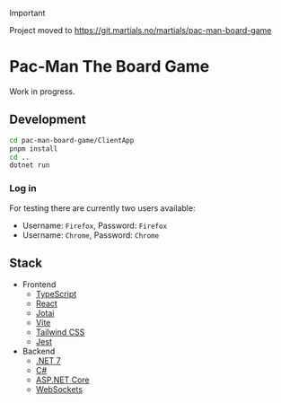 
> [!IMPORTANT]
> Project moved to https://git.martials.no/martials/pac-man-board-game




# Pac-Man The Board Game

Work in progress.

## Development

```bash
cd pac-man-board-game/ClientApp
pnpm install
cd ..
dotnet run
```

### Log in
For testing there are currently two users available:
- Username: `Firefox`, Password: `Firefox`
- Username: `Chrome`, Password: `Chrome`

## Stack

- Frontend
  - [TypeScript](https://www.typescriptlang.org/)
  - [React](https://reactjs.org/)
  - [Jotai](https://jotai.org/)
  - [Vite](https://vitejs.dev/)
  - [Tailwind CSS](https://tailwindcss.com/)
  - [Jest](https://jestjs.io/)
- Backend
  - [.NET 7](https://dotnet.microsoft.com/)
  - [C#](https://docs.microsoft.com/en-us/dotnet/csharp/)
  - [ASP.NET Core](https://docs.microsoft.com/en-us/aspnet/core/?view=aspnetcore-7.0)
  - [WebSockets](https://developer.mozilla.org/en-US/docs/Web/API/WebSockets_API)
